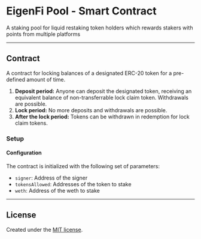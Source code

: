 # EigenFi Pool - Smart Contract

A staking pool for liquid restaking token holders which rewards stakers with points from multiple platforms

---

## Contract

A contract for locking balances of a designated ERC-20 token for a pre-defined amount of time.

1. **Deposit period:** Anyone can deposit the designated token, receiving an equivalent balance of non-transferrable lock claim token. Withdrawals are possible.
2. **Lock period:** No more deposits and withdrawals are possible.
3. **After the lock period:** Tokens can be withdrawn in redemption for lock claim tokens.

### Setup

#### Configuration

The contract is initialized with the following set of parameters:

- `signer`: Address of the signer
- `tokensAllowed`: Addresses of the token to stake
- `weth`: Address of the weth to stake

---

## License

Created under the [MIT license](LICENSE).
